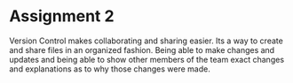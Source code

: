# Assignment 2
Version Control makes collaborating and sharing easier. Its a way to create and share files in an organized fashion. Being able to make changes and updates and being able to show other members of the team exact changes and explanations as to why those changes were made.
